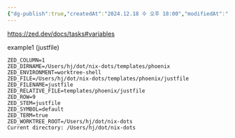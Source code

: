 ```yaml
---
{"dg-publish":true,"createdAt":"2024.12.18 수 오후 18:00","modifiedAt":"2025.01.10 금 오후 12:56","permalink":"/Editor/zed env/","dgPassFrontmatter":true}
---
```



https://zed.dev/docs/tasks#variables

example1 (justfile)

```
ZED_COLUMN=1
ZED_DIRNAME=/Users/hj/dot/nix-dots/templates/phoenix
ZED_ENVIRONMENT=worktree-shell
ZED_FILE=/Users/hj/dot/nix-dots/templates/phoenix/justfile
ZED_FILENAME=justfile
ZED_RELATIVE_FILE=templates/phoenix/justfile
ZED_ROW=9
ZED_STEM=justfile
ZED_SYMBOL=default
ZED_TERM=true
ZED_WORKTREE_ROOT=/Users/hj/dot/nix-dots
Current directory: /Users/hj/dot/nix-dots
```
